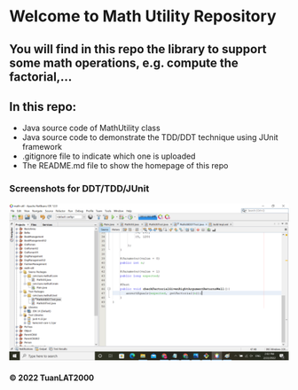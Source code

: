 # Welcome to Math Utility Repository 
## You will find in this repo the library to support some math operations, e.g. compute the factorial,...

## In this repo: 
* Java source code of MathUtility class
* Java source code to demonstrate the TDD/DDT technique using JUnit framework
* .gitignore file to indicate which one is uploaded
* The README.md file to show the homepage of this repo


### Screenshots for DDT/TDD/JUnit
![DDT/TDD/JUnit code](https://github.com/TuanLAT2000/math-util/blob/main/Screenshots/DDT-TDD-JUnit.png)

#### © 2022 TuanLAT2000